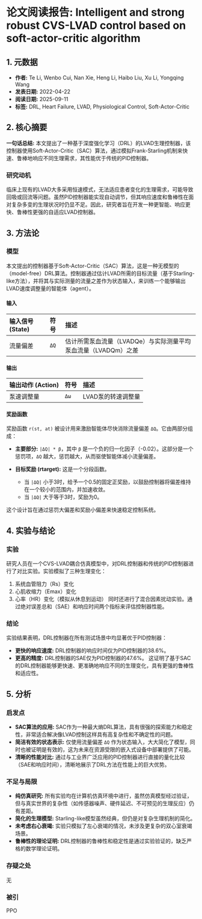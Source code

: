 # 论文阅读报告: Intelligent and strong robust CVS-LVAD control based on soft-actor-critic algorithm

## **1. 元数据**
- **作者:** Te Li, Wenbo Cui, Nan Xie, Heng Li, Haibo Liu, Xu Li, Yongqing Wang
- **发表日期:** 2022-04-22
- **阅读日期:** 2025-09-11
- **标签:** DRL, Heart Failure, LVAD, Physiological Control, Soft-Actor-Critic

## **2. 核心摘要**
**一句话总结:** 本文提出了一种基于深度强化学习（DRL）的LVAD生理控制器，该控制器使用Soft-Actor-Critic（SAC）算法，通过模拟Frank-Starling机制来快速、鲁棒地响应不同生理需求，其性能优于传统的PID控制器。

### 研究动机
临床上现有的LVAD大多采用恒速模式，无法适应患者变化的生理需求，可能导致回吸或回流等问题。虽然PID控制器能实现自动调节，但其响应速度和鲁棒性在面对复杂多变的生理状况时仍显不足。因此，研究者旨在开发一种更智能、响应更快、鲁棒性更强的自适应LVAD控制器。

## **3. 方法论**
### 模型
本文提出的控制器基于Soft-Actor-Critic（SAC）算法，这是一种无模型的（model-free）DRL算法。控制器通过估计LVAD所需的目标流量（基于Starling-like方法），并将其与实际测量的流量之差作为状态输入，来训练一个能够输出LVAD速度调整量的智能体（agent）。
#### 输入
| 输入信号 (State) | 符号 | 描述 |
| :--- | :--- | :--- |
| 流量偏差 | `ΔQ` | 估计所需泵血流量（LVADQe）与实际测量平均泵血流量（LVADQm）之差 |
#### 输出
| 输出动作 (Action) | 符号 | 描述 |
| :--- | :--- | :--- |
| 泵速调整量 | `Δω` | LVAD泵的转速调整量 |

#### 奖励函数
奖励函数 `r(st, at)` 被设计用来激励智能体尽快消除流量偏差 `ΔQ`。它由两部分组成：

- **主要部分:** `|ΔQ| * β`，其中 `β` 是一个负的归一化因子（-0.02）。这部分是一个惩罚项，`ΔQ` 越大，惩罚越大，从而驱使智能体减小流量偏差。

- **目标奖励 (rtarget):** 这是一个分段函数。
    - 当 `|ΔQ|` 小于3时，给予一个0.5的固定正奖励，以鼓励控制器将偏差维持在一个较小的范围内，并加速收敛。
    - 当 `|ΔQ|` 大于等于3时，奖励为0。

这个设计旨在通过惩罚大偏差和奖励小偏差来快速稳定控制系统。

## **4. 实验与结论**
### 实验
研究人员在一个CVS-LVAD耦合仿真模型中，对DRL控制器和传统的PID控制器进行了对比实验。实验模拟了三种生理变化：
1.  系统血管阻力（Rs）变化
2.  心肌收缩力（Emax）变化
3.  心率（HR）变化（模拟从休息到运动）
同时还进行了混合因素扰动实验。通过绝对误差总和（SAE）和响应时间两个指标来评估控制器性能。

### 结论
实验结果表明，DRL控制器在所有测试场景中均显著优于PID控制器：
- **更快的响应速度:** DRL控制器的响应时间仅为PID控制器的38.6%。
- **更高的精度:** DRL控制器的SAE仅为PID控制器的47.6%。
这证明了基于SAC的DRL控制器能够更快速、更准确地响应不同的生理变化，具有更强的鲁棒性和适应性。

## **5. 分析**
### 启发点
- **SAC算法的应用:** SAC作为一种最大熵DRL算法，具有很强的探索能力和稳定性，非常适合解决像LVAD控制这样具有高复杂性和不确定性的问题。
- **简洁有效的状态表示:** 仅使用流量偏差 `ΔQ` 作为状态输入，大大简化了模型，同时也被证明是有效的，这为未来在资源受限的嵌入式设备中部署提供了可能。
- **清晰的性能对比:** 通过与工业界广泛应用的PID控制器进行直接的量化比较（SAE和响应时间），清晰地展示了DRL方法在性能上的巨大优势。

### 不足与局限
- **纯仿真研究:** 所有实验均在计算机仿真环境中进行，虽然仿真模型经过验证，但与真实世界的复杂性（如传感器噪声、硬件延迟、不可预见的生理反应）仍有差距。
- **简化的生理模型:** Starling-like模型虽然经典，但仍是对复杂生理机制的简化。
- **未考虑右心衰竭:** 实验只模拟了左心衰竭的情况，未涉及更复杂的双心室衰竭场景。
- **鲁棒性的理论证明:** DRL控制器的鲁棒性和稳定性是通过实验验证的，缺乏严格的数学理论证明。

### 存疑之处
无

### 被引
PPO